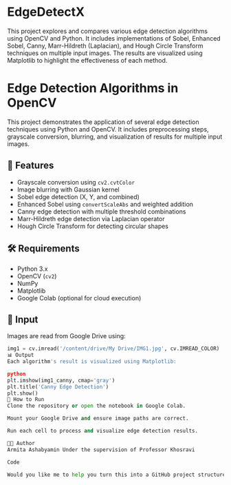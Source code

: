 # EdgeDetectX
This project explores and compares various edge detection algorithms using OpenCV and Python. It includes implementations of Sobel, Enhanced Sobel, Canny, Marr-Hildreth (Laplacian), and Hough Circle Transform techniques on multiple input images. The results are visualized using Matplotlib to highlight the effectiveness of each method.


# Edge Detection Algorithms in OpenCV

This project demonstrates the application of several edge detection techniques using Python and OpenCV. It includes preprocessing steps, grayscale conversion, blurring, and visualization of results for multiple input images.

## 📂 Features

- Grayscale conversion using `cv2.cvtColor`
- Image blurring with Gaussian kernel
- Sobel edge detection (X, Y, and combined)
- Enhanced Sobel using `convertScaleAbs` and weighted addition
- Canny edge detection with multiple threshold combinations
- Marr-Hildreth edge detection via Laplacian operator
- Hough Circle Transform for detecting circular shapes

## 🛠 Requirements

- Python 3.x
- OpenCV (`cv2`)
- NumPy
- Matplotlib
- Google Colab (optional for cloud execution)

## 📸 Input

Images are read from Google Drive using:
```python
img1 = cv.imread('/content/drive/My Drive/IMG1.jpg', cv.IMREAD_COLOR)
📊 Output
Each algorithm's result is visualized using Matplotlib:

python
plt.imshow(img1_canny, cmap='gray')
plt.title('Canny Edge Detection')
plt.show()
🚀 How to Run
Clone the repository or open the notebook in Google Colab.

Mount your Google Drive and ensure image paths are correct.

Run each cell to process and visualize edge detection results.

👩‍💻 Author
Armita Ashabyamin Under the supervision of Professor Khosravi

Code

Would you like me to help you turn this into a GitHub project structure or add example images and outputs?
